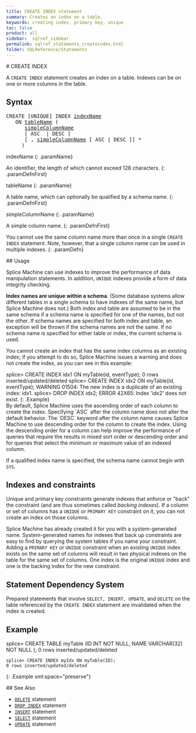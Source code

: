 ```yaml
---
title: CREATE INDEX statement
summary: Creates an index on a table.
keywords: creating index, primary key, unique
toc: false
product: all
sidebar:  sqlref_sidebar
permalink: sqlref_statements_createindex.html
folder: SQLReference/Statements
---
```

<section>
<div class="TopicContent" data-swiftype-index="true" markdown="1">
# CREATE INDEX

A `CREATE INDEX` statement creates an index on a table. Indexes can be
on one or more columns in the table.

## Syntax

<div class="fcnWrapperWide"><pre class="FcnSyntax">
CREATE [UNIQUE] INDEX <a href="sqlref_identifiers_types.html#IndexName">indexName</a>
   ON <a href="sqlref_identifiers_types.html#TableName">tableName</a> (
      <a href="sqlref_identifiers_types.html#SimpleColumnName">simpleColumnName</a>
      [ ASC  | DESC ]
      [ , <a href="sqlref_identifiers_types.html#SimpleColumnName">simpleColumnName</a> [ ASC | DESC ]] *
     )</pre>

</div>
<div class="paramList" markdown="1">
indexName
{: .paramName}

An identifier, the length of which cannot exceed 128 characters.
{: .paramDefnFirst}

tableName
{: .paramName}

A table name, which can optionally be qualified by a schema name.
{: .paramDefnFirst}

simpleColumnName
{: .paramName}

A simple column name.
{: .paramDefnFirst}

You cannot use the same column name more than once in a single `CREATE
INDEX` statement. Note, however, that a single column name can be used
in multiple indexes.
{: .paramDefn}

</div>
## Usage

Splice Machine can use indexes to improve the performance of data
manipulation statements. In addition, `UNIQUE` indexes provide a form of
data integrity checking.

**Index names are unique within a schema**. (Some database systems allow
different tables in a single schema to have indexes of the same name,
but Splice Machine does not.) Both index and table are assumed to be in
the same schema if a schema name is specified for one of the names, but
not the other. If schema names are specified for both index and table,
an exception will be thrown if the schema names are not the same. If no
schema name is specified for either table or index, the current schema
is used.

You cannot create an index that has the same index columns as an
existing index; if you attempt to do so, Splice Machine issues a warning
and does not create the index, as you can see in this example:

<div class="preWrapperWide" markdown="1">
    splice> CREATE INDEX idx1 ON myTable(id, eventType);
    0 rows inserted/updated/deleted
    splice> CREATE INDEX idx2 ON myTable(id, eventType);
    WARNING 01504: The new index is a duplicate of an existing index: idx1.
    splice> DROP INDEX idx2;
    ERROR 42X65: Index 'idx2' does not exist.
{: .Example}

</div>
By default, Splice Machine uses the ascending order of each column to
create the index. Specifying `ASC` after the column name does not alter
the default behavior. <span>The `DESC` keyword after the column name
causes Splice Machine to use descending order for the column to create
the index. Using the descending order for a column can help improve the
performance of queries that require the results in mixed sort order or
descending order and for queries that select the minimum or maximum
value of an indexed column.</span>

If a qualified index name is specified, the schema name cannot begin
with `SYS`.

## Indexes and constraints

Unique and primary key constraints generate indexes that enforce or
"back" the constraint (and are thus sometimes called *backing indexes*).
If a column or set of columns has a `UNIQUE` or `PRIMARY KEY` constraint
on it, you can not create an index on those columns.

Splice Machine has already created it for you with a system-generated
name. System-generated names for indexes that back up constraints are
easy to find by querying the system tables if you name your constraint.
Adding a `PRIMARY KEY` or `UNIQUE` constraint when an existing `UNIQUE`
index exists on the same set of columns will result in two physical
indexes on the table for the same set of columns. One index is the
original `UNIQUE` index and one is the backing index for the new
constraint.

## Statement Dependency System

Prepared statements that involve `SELECT, INSERT, UPDATE`, and `DELETE`
on the table referenced by the `CREATE INDEX` statement are invalidated
when the index is created.

## Example

<div class="preWrapper" markdown="1">
    splice> CREATE TABLE myTable (ID INT NOT NULL, NAME VARCHAR(32) NOT NULL );
    0 rows inserted/updated/deleted

    splice> CREATE INDEX myIdx ON myTable(ID);
    0 rows inserted/updated/deleted
{: .Example xml:space="preserve"}

</div>
## See Also

* [`DELETE`](sqlref_statements_delete.html) statement
* [`DROP INDEX`](sqlref_statements_dropindex.html) statement
* [`INSERT`](sqlref_statements_insert.html) statement
* [`SELECT`](sqlref_expressions_select.html) statement
* [`UPDATE`](sqlref_statements_update.html) statement

</div>
</section>

